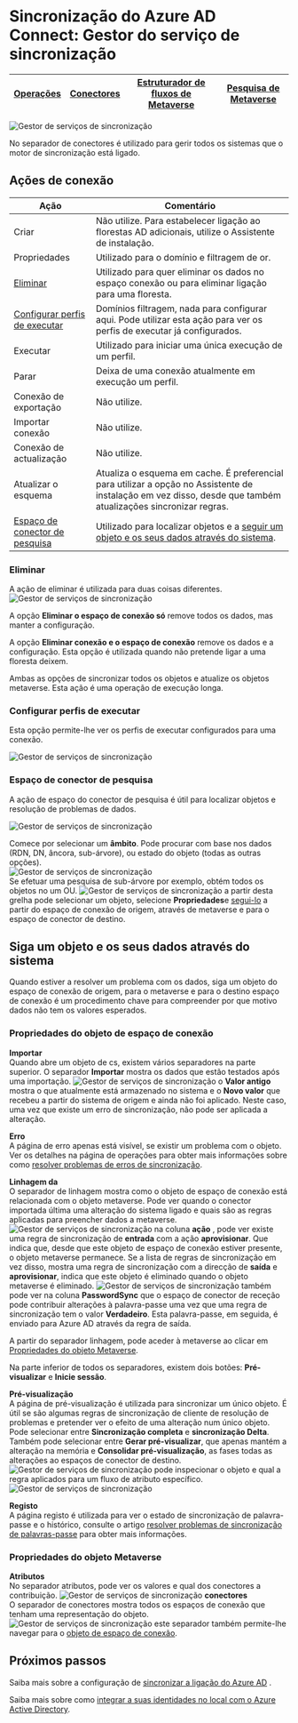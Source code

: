 <properties
    pageTitle="Sincronização do Azure AD Connect: Gestor do serviço de sincronização IU | Microsoft Azure"
    description="Compreenda o separador de conectores no Gestor de serviço de sincronização para a ligação do Azure AD."
    services="active-directory"
    documentationCenter=""
    authors="andkjell"
    manager="femila"
    editor=""/>

<tags
    ms.service="active-directory"
    ms.workload="identity"
    ms.tgt_pltfrm="na"
    ms.devlang="na"
    ms.topic="article"
    ms.date="09/07/2016"
    ms.author="billmath"/>


# <a name="azure-ad-connect-sync-synchronization-service-manager"></a>Sincronização do Azure AD Connect: Gestor do serviço de sincronização

[Operações](active-directory-aadconnectsync-service-manager-ui-operations.md) | [Conectores](active-directory-aadconnectsync-service-manager-ui-connectors.md) | [Estruturador de fluxos de Metaverse](active-directory-aadconnectsync-service-manager-ui-mvdesigner.md) | [Pesquisa de Metaverse](active-directory-aadconnectsync-service-manager-ui-mvsearch.md)
--- | --- | --- | ---

![Gestor de serviços de sincronização](./media/active-directory-aadconnectsync-service-manager-ui/connectors.png)

No separador de conectores é utilizado para gerir todos os sistemas que o motor de sincronização está ligado.

## <a name="connector-actions"></a>Ações de conexão

Ação | Comentário
--- | ---
Criar | Não utilize. Para estabelecer ligação ao florestas AD adicionais, utilize o Assistente de instalação.
Propriedades | Utilizado para o domínio e filtragem de or.
[Eliminar](#delete) | Utilizado para quer eliminar os dados no espaço conexão ou para eliminar ligação para uma floresta.
[Configurar perfis de executar](#configure-run-profiles) | Domínios filtragem, nada para configurar aqui. Pode utilizar esta ação para ver os perfis de executar já configurados.
Executar | Utilizado para iniciar uma única execução de um perfil.
Parar | Deixa de uma conexão atualmente em execução um perfil.
Conexão de exportação | Não utilize.
Importar conexão | Não utilize.
Conexão de actualização | Não utilize.
Atualizar o esquema | Atualiza o esquema em cache. É preferencial para utilizar a opção no Assistente de instalação em vez disso, desde que também atualizações sincronizar regras.
[Espaço de conector de pesquisa](#search-connector-space) | Utilizado para localizar objetos e a [seguir um objeto e os seus dados através do sistema](#follow-an-object-and-its-data-through-the-system).

### <a name="delete"></a>Eliminar
A ação de eliminar é utilizada para duas coisas diferentes.
![Gestor de serviços de sincronização](./media/active-directory-aadconnectsync-service-manager-ui/connectordelete.png)

A opção **Eliminar o espaço de conexão só** remove todos os dados, mas manter a configuração.

A opção **Eliminar conexão e o espaço de conexão** remove os dados e a configuração. Esta opção é utilizada quando não pretende ligar a uma floresta deixem.

Ambas as opções de sincronizar todos os objetos e atualize os objetos metaverse. Esta ação é uma operação de execução longa.

### <a name="configure-run-profiles"></a>Configurar perfis de executar
Esta opção permite-lhe ver os perfis de executar configurados para uma conexão.

![Gestor de serviços de sincronização](./media/active-directory-aadconnectsync-service-manager-ui/configurerunprofiles.png)

### <a name="search-connector-space"></a>Espaço de conector de pesquisa
A ação de espaço do conector de pesquisa é útil para localizar objetos e resolução de problemas de dados.

![Gestor de serviços de sincronização](./media/active-directory-aadconnectsync-service-manager-ui/cssearch.png)

Comece por selecionar um **âmbito**. Pode procurar com base nos dados (RDN, DN, âncora, sub-árvore), ou estado do objeto (todas as outras opções).  
![Gestor de serviços de sincronização](./media/active-directory-aadconnectsync-service-manager-ui/cssearchscope.png)  
Se efetuar uma pesquisa de sub-árvore por exemplo, obtém todos os objetos no um OU.
![Gestor de serviços de sincronização](./media/active-directory-aadconnectsync-service-manager-ui/cssearchsubtree.png) a partir desta grelha pode selecionar um objeto, selecione **Propriedades**e [segui-lo](#follow-an-object-and-its-data-through-the-system) a partir do espaço de conexão de origem, através de metaverse e para o espaço de conector de destino.

## <a name="follow-an-object-and-its-data-through-the-system"></a>Siga um objeto e os seus dados através do sistema
Quando estiver a resolver um problema com os dados, siga um objeto do espaço de conexão de origem, para o metaverse e para o destino espaço de conexão é um procedimento chave para compreender por que motivo dados não tem os valores esperados.

### <a name="connector-space-object-properties"></a>Propriedades do objeto de espaço de conexão
**Importar**  
Quando abre um objeto de cs, existem vários separadores na parte superior. O separador **Importar** mostra os dados que estão testados após uma importação.
![Gestor de serviços de sincronização](./media/active-directory-aadconnectsync-service-manager-ui/csimport.png) o **Valor antigo** mostra o que atualmente está armazenado no sistema e o **Novo valor** que recebeu a partir do sistema de origem e ainda não foi aplicado. Neste caso, uma vez que existe um erro de sincronização, não pode ser aplicada a alteração.

**Erro**  
A página de erro apenas está visível, se existir um problema com o objeto. Ver os detalhes na página de operações para obter mais informações sobre como [resolver problemas de erros de sincronização](active-directory-aadconnectsync-service-manager-ui-operations.md#troubleshoot-errors-in-operations-tab).

**Linhagem da**  
O separador de linhagem mostra como o objeto de espaço de conexão está relacionada com o objeto metaverse. Pode ver quando o conector importada última uma alteração do sistema ligado e quais são as regras aplicadas para preencher dados a metaverse.
![Gestor de serviços de sincronização](./media/active-directory-aadconnectsync-service-manager-ui/cslineage.png) na coluna **ação** , pode ver existe uma regra de sincronização de **entrada** com a ação **aprovisionar**. Que indica que, desde que este objeto de espaço de conexão estiver presente, o objeto metaverse permanece. Se a lista de regras de sincronização em vez disso, mostra uma regra de sincronização com a direcção de **saída** e **aprovisionar**, indica que este objeto é eliminado quando o objeto metaverse é eliminado.
![Gestor de serviços de sincronização](./media/active-directory-aadconnectsync-service-manager-ui/cslineageout.png) também pode ver na coluna **PasswordSync** que o espaço de conector de receção pode contribuir alterações à palavra-passe uma vez que uma regra de sincronização tem o valor **Verdadeiro**. Esta palavra-passe, em seguida, é enviado para Azure AD através da regra de saída.

A partir do separador linhagem, pode aceder à metaverse ao clicar em [Propriedades do objeto Metaverse](#metaverse-object-properties).

Na parte inferior de todos os separadores, existem dois botões: **Pré-visualizar** e **Inicie sessão**.

**Pré-visualização**  
A página de pré-visualização é utilizada para sincronizar um único objeto. É útil se são algumas regras de sincronização de cliente de resolução de problemas e pretender ver o efeito de uma alteração num único objeto. Pode selecionar entre **Sincronização completa** e **sincronização Delta**. Também pode selecionar entre **Gerar pré-visualizar**, que apenas mantém a alteração na memória e **Consolidar pré-visualização**, as fases todas as alterações ao espaços de conector de destino.
![Gestor de serviços de sincronização](./media/active-directory-aadconnectsync-service-manager-ui/preview1.png) pode inspecionar o objeto e qual a regra aplicados para um fluxo de atributo específico.
![Gestor de serviços de sincronização](./media/active-directory-aadconnectsync-service-manager-ui/preview2.png)

**Registo**  
A página registo é utilizada para ver o estado de sincronização de palavra-passe e o histórico, consulte o artigo [resolver problemas de sincronização de palavras-passe](active-directory-aadconnectsync-implement-password-synchronization.md#troubleshoot-password-synchronization) para obter mais informações.

### <a name="metaverse-object-properties"></a>Propriedades do objeto Metaverse
**Atributos**  
No separador atributos, pode ver os valores e qual dos conectores a contribuição.
![Gestor de serviços de sincronização](./media/active-directory-aadconnectsync-service-manager-ui/mvattributes.png)
**conectores**  
O separador de conectores mostra todos os espaços de conexão que tenham uma representação do objeto.
![Gestor de serviços de sincronização](./media/active-directory-aadconnectsync-service-manager-ui/mvconnectors.png) este separador também permite-lhe navegar para o [objeto de espaço de conexão](#connector-space-object-properties).

## <a name="next-steps"></a>Próximos passos
Saiba mais sobre a configuração de [sincronizar a ligação do Azure AD](active-directory-aadconnectsync-whatis.md) .

Saiba mais sobre como [integrar a suas identidades no local com o Azure Active Directory](active-directory-aadconnect.md).
